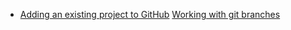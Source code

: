 - [Adding an existing project to GitHub](docs/adding.project2github.md)
  [Working with git branches](docs/branches.md)